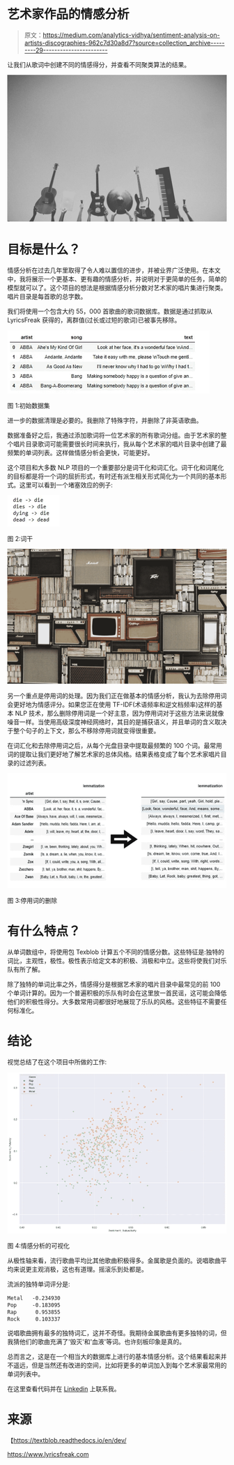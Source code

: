 # 艺术家作品的情感分析

> 原文：<https://medium.com/analytics-vidhya/sentiment-analysis-on-artists-discographies-962c7d30a8d7?source=collection_archive---------29----------------------->

让我们从歌词中创建不同的情感得分，并查看不同聚类算法的结果。

![](img/0ebd31af442254523f22b4570f3df64b.png)

# 目标是什么？

情感分析在过去几年里取得了令人难以置信的进步，并被业界广泛使用。在本文中，我将展示一个更基本、更有趣的情感分析，并说明对于更简单的任务，简单的模型就可以了。这个项目的想法是根据情感分析分数对艺术家的唱片集进行聚类。唱片目录是每首歌的总字数。

我们将使用一个包含大约 55，000 首歌曲的歌词数据库。数据是通过抓取从 LyricsFreak 获得的，离群值(过长或过短的歌词)已被事先移除。

![](img/5e47955f01b74ba69025f598bab5922d.png)

图 1:初始数据集

进一步的数据清理是必要的。我删除了特殊字符，并删除了非英语歌曲。

数据准备好之后，我通过添加歌词将一位艺术家的所有歌词分组。由于艺术家的整个唱片目录歌词可能需要很长时间来执行，我从每个艺术家的唱片目录中创建了最频繁的单词列表。这样做情感分析会更快，可能更好。

这个项目和大多数 NLP 项目的一个重要部分是词干化和词汇化。词干化和词尾化的目标都是将一个词的屈折形式，有时还有派生相关形式简化为一个共同的基本形式。这里可以看到一个堵塞效应的例子:

![](img/fd6031990f10cf4e407c390200fe8a5e.png)

图 2:词干

![](img/bd33ce06bd9a6afffc33cd400902d420.png)

另一个重点是停用词的处理。因为我们正在做基本的情感分析，我认为去除停用词会更好地为情感评分。如果您正在使用 TF-IDF(术语频率和逆文档频率)这样的基本 NLP 技术，那么删除停用词是一个好主意，因为停用词对于这些方法来说就像噪音一样。当使用高级深度神经网络时，其目的是捕获语义，并且单词的含义取决于整个句子的上下文，那么不移除停用词就变得很重要。

在词汇化和去除停用词之后，从每个光盘目录中提取最频繁的 100 个词。最常用词的提取让我们更好地了解艺术家的总体风格。结果表格变成了每个艺术家唱片目录的过滤列表。

![](img/d0f1ec9202512e3b7c20a3080ec07c76.png)

图 3:停用词的删除

# 有什么特点？

从单词数组中，将使用包 Texblob 计算五个不同的情感分数。这些特征是:独特的词比，主观性，极性。极性表示给定文本的积极、消极和中立。这些将使我们对乐队有所了解。

除了独特的单词比率之外，情感得分是根据艺术家的唱片目录中最常见的前 100 个单词计算的。因为一个普遍积极的乐队有时会在这里放一首民谣，这可能会降低他们的积极性得分。大多数常用词都很好地展现了乐队的风格。这些特征不需要任何标准化。

# 结论

视觉总结了在这个项目中所做的工作:

![](img/db5cf4b528d9fca0ab156955f5333f21.png)

图 4:情感分析的可视化

从极性轴来看，流行歌曲平均比其他歌曲积极得多。金属歌是负面的。说唱歌曲平均来说更主观消极，这也有道理。摇滚乐到处都是。

流派的独特单词评分是:

```
Metal   -0.234930
Pop     -0.183095
Rap      0.953855
Rock     0.103337
```

说唱歌曲拥有最多的独特词汇，这并不奇怪。我期待金属歌曲有更多独特的词，但我猜他们的歌曲充满了'毁灭'和'血液'等词。也许刻板印象是真的。

总而言之，这是在一个相当大的数据库上进行的基本情感分析。这个结果看起来并不遥远，但是当然还有改进的空间，比如将更多的单词加入到每个艺术家最常用的单词列表中。

在这里查看代码并在 [Linkedin](https://www.linkedin.com/in/mertcan-coskun-08b383124/) 上联系我。

# 来源

【https://textblob.readthedocs.io/en/dev/ 

[https://](https://github.com/cjhutto/vaderSentiment)www.lyricsfreak.com